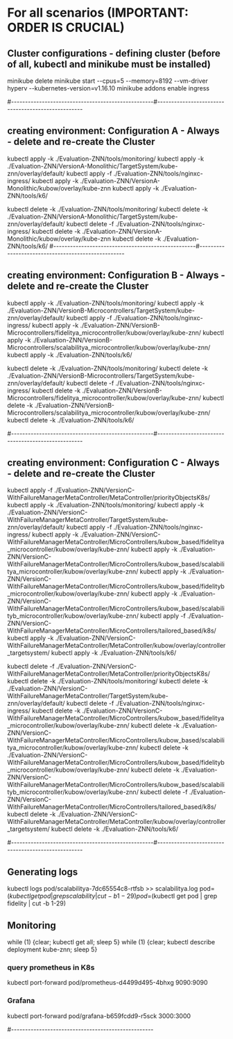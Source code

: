# For all scenarios (IMPORTANT: ORDER IS CRUCIAL)

## Cluster configurations - defining cluster (before of all, kubectl and minikube must be installed)

minikube delete
minikube start --cpus=5 --memory=8192 --vm-driver hyperv --kubernetes-version=v1.16.10
minikube addons enable ingress

#---------------------------------------------------#---------------------------------------------------
## creating environment: Configuration A - Always - delete and re-create the Cluster
kubectl apply -k ./Evaluation-ZNN/tools/monitoring/
kubectl apply -k ./Evaluation-ZNN/VersionA-Monolithic/TargetSystem/kube-znn/overlay/default/
kubectl apply -f ./Evaluation-ZNN/tools/nginxc-ingress/
kubectl apply -k ./Evaluation-ZNN/VersionA-Monolithic/kubow/overlay/kube-znn
kubectl apply -k ./Evaluation-ZNN/tools/k6/

kubectl delete -k ./Evaluation-ZNN/tools/monitoring/
kubectl delete -k ./Evaluation-ZNN/VersionA-Monolithic/TargetSystem/kube-znn/overlay/default/
kubectl delete -f ./Evaluation-ZNN/tools/nginxc-ingress/
kubectl delete -k ./Evaluation-ZNN/VersionA-Monolithic/kubow/overlay/kube-znn
kubectl delete -k ./Evaluation-ZNN/tools/k6/
#---------------------------------------------------#---------------------------------------------------
## creating environment: Configuration B - Always - delete and re-create the Cluster
kubectl apply -k ./Evaluation-ZNN/tools/monitoring/
kubectl apply -k ./Evaluation-ZNN/VersionB-Microcontrollers/TargetSystem/kube-znn/overlay/default/
kubectl apply -f ./Evaluation-ZNN/tools/nginxc-ingress/
kubectl apply -k ./Evaluation-ZNN/VersionB-Microcontrollers/fidelitya_microcontroller/kubow/overlay/kube-znn/
kubectl apply -k ./Evaluation-ZNN/VersionB-Microcontrollers/scalabilitya_microcontroller/kubow/overlay/kube-znn/
kubectl apply -k ./Evaluation-ZNN/tools/k6/

kubectl delete -k ./Evaluation-ZNN/tools/monitoring/
kubectl delete -k ./Evaluation-ZNN/VersionB-Microcontrollers/TargetSystem/kube-znn/overlay/default/
kubectl delete -f ./Evaluation-ZNN/tools/nginxc-ingress/
kubectl delete -k ./Evaluation-ZNN/VersionB-Microcontrollers/fidelitya_microcontroller/kubow/overlay/kube-znn/
kubectl delete -k ./Evaluation-ZNN/VersionB-Microcontrollers/scalabilitya_microcontroller/kubow/overlay/kube-znn/
kubectl delete -k ./Evaluation-ZNN/tools/k6/


#---------------------------------------------------#---------------------------------------------------


## creating environment: Configuration C - Always - delete and re-create the Cluster

kubectl apply -f ./Evaluation-ZNN/VersionC-WithFailureManagerMetaController/MetaController/priorityObjectsK8s/
kubectl apply -k ./Evaluation-ZNN/tools/monitoring/
kubectl apply -k ./Evaluation-ZNN/VersionC-WithFailureManagerMetaController/TargetSystem/kube-znn/overlay/default/
kubectl apply -f ./Evaluation-ZNN/tools/nginxc-ingress/
kubectl apply -k ./Evaluation-ZNN/VersionC-WithFailureManagerMetaController/MicroControllers/kubow_based/fidelitya_microcontroller/kubow/overlay/kube-znn/
kubectl apply -k ./Evaluation-ZNN/VersionC-WithFailureManagerMetaController/MicroControllers/kubow_based/scalabilitya_microcontroller/kubow/overlay/kube-znn/
kubectl apply -k ./Evaluation-ZNN/VersionC-WithFailureManagerMetaController/MicroControllers/kubow_based/fidelityb_microcontroller/kubow/overlay/kube-znn/
kubectl apply -k ./Evaluation-ZNN/VersionC-WithFailureManagerMetaController/MicroControllers/kubow_based/scalabilityb_microcontroller/kubow/overlay/kube-znn/
kubectl apply -f ./Evaluation-ZNN/VersionC-WithFailureManagerMetaController/MicroControllers/tailored_based/k8s/
kubectl apply -k ./Evaluation-ZNN/VersionC-WithFailureManagerMetaController/MetaController/kubow/overlay/controller_targetsystem/
kubectl apply -k ./Evaluation-ZNN/tools/k6/


kubectl delete -f ./Evaluation-ZNN/VersionC-WithFailureManagerMetaController/MetaController/priorityObjectsK8s/
kubectl delete -k ./Evaluation-ZNN/tools/monitoring/
kubectl delete -k ./Evaluation-ZNN/VersionC-WithFailureManagerMetaController/TargetSystem/kube-znn/overlay/default/
kubectl delete -f ./Evaluation-ZNN/tools/nginxc-ingress/
kubectl delete -k ./Evaluation-ZNN/VersionC-WithFailureManagerMetaController/MicroControllers/kubow_based/fidelitya_microcontroller/kubow/overlay/kube-znn/
kubectl delete -k ./Evaluation-ZNN/VersionC-WithFailureManagerMetaController/MicroControllers/kubow_based/scalabilitya_microcontroller/kubow/overlay/kube-znn/
kubectl delete -k ./Evaluation-ZNN/VersionC-WithFailureManagerMetaController/MicroControllers/kubow_based/fidelityb_microcontroller/kubow/overlay/kube-znn/
kubectl delete -k ./Evaluation-ZNN/VersionC-WithFailureManagerMetaController/MicroControllers/kubow_based/scalabilityb_microcontroller/kubow/overlay/kube-znn/
kubectl delete -f ./Evaluation-ZNN/VersionC-WithFailureManagerMetaController/MicroControllers/tailored_based/k8s/
kubectl delete -k ./Evaluation-ZNN/VersionC-WithFailureManagerMetaController/MetaController/kubow/overlay/controller_targetsystem/
kubectl delete -k ./Evaluation-ZNN/tools/k6/


#---------------------------------------------------#---------------------------------------------------

## Generating logs
kubectl logs pod/scalabilitya-7dc65554c8-rtfsb >> scalabilitya.log
pod=$(kubectl get pod | grep scalability | cut -b 1-29)
pod=$(kubectl get pod | grep fidelity | cut -b 1-29)

## Monitoring
while (1) {clear; kubectl get all; sleep 5}
while (1) {clear; kubectl describe deployment kube-znn; sleep 5}

### query prometheus in K8s
kubectl port-forward pod/prometheus-d4499d495-4bhxg 9090:9090

### Grafana
kubectl port-forward pod/grafana-b659fcdd9-r5sck 3000:3000

#---------------------------------------------------